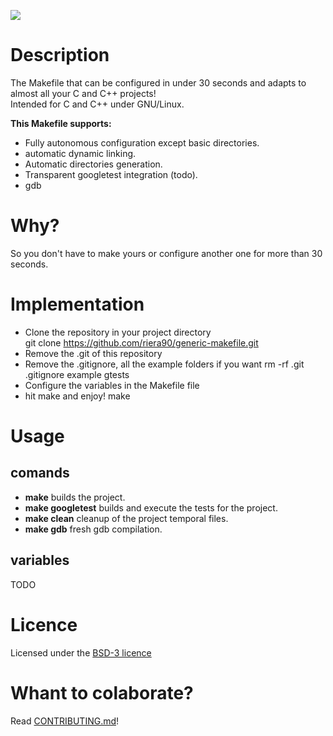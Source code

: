 ![](https://github.com/riera90/generic-makefile/blob/master/make-files/logo.png)

# Description

The Makefile that can be configured in under 30 seconds and adapts to almost all your C and C++ projects!  
Intended for C and C++ under GNU/Linux.


**This Makefile supports:**

- Fully autonomous configuration except basic directories.
- automatic dynamic linking.
- Automatic directories generation.
- Transparent googletest integration (todo).
- gdb

# Why?

So you don't have to make yours or configure another one for more than 30 seconds.

# Implementation

- Clone the repository in your project directory  
		git clone https://github.com/riera90/generic-makefile.git
- Remove the .git of this repository
- Remove the .gitignore, all the example folders if you want
		rm -rf .git .gitignore example gtests
- Configure the variables in the Makefile file
- hit make and enjoy!
		make

# Usage

## comands

- **make** builds the project.
- **make googletest** builds and execute the tests for the project.
- **make clean** cleanup of the project temporal files.
- **make gdb** fresh gdb compilation.

## variables

TODO

# Licence

Licensed under the [BSD-3 licence](https://github.com/riera90/generic-makefile/blob/master/LICENSE.md)


# Whant to colaborate?

Read [CONTRIBUTING.md](https://github.com/riera90/generic-makefile/blob/master/CONTRIBUTING.md)!
